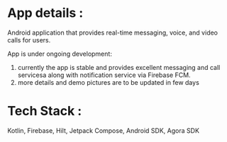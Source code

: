 # App details :
Android application that provides real-time messaging, voice, and video calls for users.

App is under ongoing development:

1. currently the app is stable and provides excellent messaging and call servicesa along with notification service via Firebase FCM.
2. more details and demo pictures are to be updated in few days

# Tech Stack : 
Kotlin, Firebase, Hilt, Jetpack Compose, Android SDK, Agora SDK
